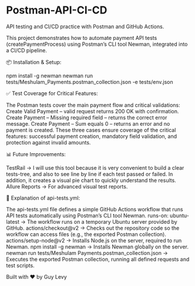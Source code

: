 # Postman-API-CI-CD
API testing and CI/CD practice with Postman and GitHub Actions.  

This project demonstrates how to automate payment API tests (createPaymentProcess) using Postman’s CLI tool Newman, integrated into a CI/CD pipeline.

📦 Installation & Setup:

npm install -g newman
newman run tests/Meshulam_Payments.postman_collection.json -e tests/env.json

✅ Test Coverage for Critical Features:

The Postman tests cover the main payment flow and critical validations:
Create Valid Payment – valid request returns 200 OK with confirmation.
Create Payment – Missing required field – returns the correct error message.
Create Payment – Sum equals 0 – returns an error and no payment is created.
These three cases ensure coverage of the critical features: successful payment creation, mandatory field validation, and protection against invalid amounts.

📊 Future Improvements:

TestRail → I will use this tool because it is very convenient to build a clear tests-tree, and also to see line by line if each test passed or failed.
In addition, it creates a visual pie chart to quickly understand the results. 
Allure Reports → For advanced visual test reports.

📝 Explanation of api-tests.yml:

The api-tests.yml file defines a simple GitHub Actions workflow that runs API tests automatically using Postman’s CLI tool Newman.
runs-on: ubuntu-latest → The workflow runs on a temporary Ubuntu server provided by GitHub.
actions/checkout@v2 → Checks out the repository code so the workflow can access files (e.g., the exported Postman collection).
actions/setup-node@v2 → Installs Node.js on the server, required to run Newman.
npm install -g newman → Installs Newman globally on the server.
newman run tests/Meshulam Payments.postman_collection.json → Executes the exported Postman collection, running all defined requests and test scripts.

Built with ❤️ by Guy Levy
